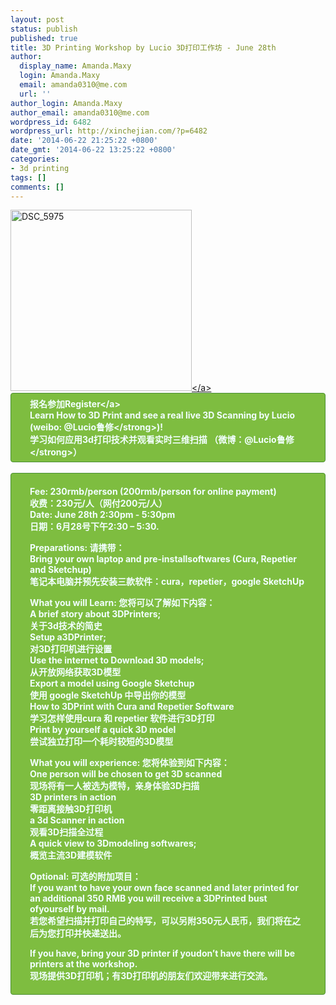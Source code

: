 ```yaml
---
layout: post
status: publish
published: true
title: 3D Printing Workshop by Lucio 3D打印工作坊 - June 28th
author:
  display_name: Amanda.Maxy
  login: Amanda.Maxy
  email: amanda0310@me.com
  url: ''
author_login: Amanda.Maxy
author_email: amanda0310@me.com
wordpress_id: 6482
wordpress_url: http://xinchejian.com/?p=6482
date: '2014-06-22 21:25:22 +0800'
date_gmt: '2014-06-22 13:25:22 +0800'
categories:
- 3d printing
tags: []
comments: []
---
```

<p><a href="http:&#47;&#47;xinchejian.com&#47;wp-content&#47;uploads&#47;2014&#47;06&#47;DSC_5975.jpg"><img src="http:&#47;&#47;xinchejian.com&#47;wp-content&#47;uploads&#47;2014&#47;06&#47;DSC_5975-290x290.jpg" alt="DSC_5975" width="290" height="290" class="aligncenter size-thumbnail wp-image-6465" &#47;><&#47;a><br />
<a style="background: none repeat scroll 0 0 #7EBD40;color: #F2FFFF;font-weight:700;border: 1px solid #4A8F32;border-radius: 4px 4px 4px 4px;cursor: pointer;display: inline-block;font-size: 14px;margin-bottom: 3px;overflow: visible;padding: 6px 30px;text-decoration: none;" href="http:&#47;&#47;www.vasee.com&#47;event&#47;view.jsp?inid=ff80808146acac6f0146c3a6c2da27b4" target="_blank" id="ied_button_show" alt="购买门票3D打印工作坊 3D printing workshop by Lucio" title="购买门票">报名参加Register<&#47;a><br />
Learn How to 3D Print and see a real live 3D Scanning by Lucio (<strong>weibo: @Lucio鲁修<&#47;strong>)!<br />
学习如何应用3d打印技术并观看实时三维扫描 （<strong>微博：@Lucio鲁修<&#47;strong>）</p>
<p>Fee: 230rmb&#47;person (200rmb&#47;person for online payment)<br />
收费：230元&#47;人（网付200元&#47;人）<br />
Date: June 28th 2:30pm - 5:30pm<br />
日期：6月28号下午2:30 &ndash; 5:30.</p>
<p>Preparations: 请携带：<br />
Bring your own laptop and pre-installsoftwares (Cura, Repetier and Sketchup)<br />
笔记本电脑并预先安装三款软件：cura，repetier，google SketchUp</p>
<p>What you will Learn: 您将可以了解如下内容：<br />
A brief story about 3DPrinters;<br />
关于3d技术的简史<br />
Setup a3DPrinter;<br />
对3D打印机进行设置<br />
Use the internet to Download 3D models;<br />
从开放网络获取3D模型<br />
Export a model using Google Sketchup<br />
使用 google SketchUp 中导出你的模型<br />
How to 3DPrint with Cura and Repetier Software<br />
学习怎样使用cura 和 repetier 软件进行3D打印<br />
Print by yourself a quick 3D model<br />
尝试独立打印一个耗时较短的3D模型</p>
<p>What you will experience: 您将体验到如下内容：<br />
One person will be chosen to get 3D scanned<br />
现场将有一人被选为模特，亲身体验3D扫描<br />
3D printers in action<br />
零距离接触3D打印机<br />
a 3d Scanner in action<br />
观看3D扫描全过程<br />
A quick view to 3Dmodeling softwares;<br />
概览主流3D建模软件</p>
<p>Optional: 可选的附加项目：<br />
If you want to have your own face scanned and later printed for an additional 350 RMB you will receive a 3DPrinted bust ofyourself by mail.<br />
若您希望扫描并打印自己的特写，可以另附350元人民币，我们将在之后为您打印并快递送出。</p>
<p>If you have, bring your 3D printer if youdon&rsquo;t have there will be printers at the workshop.<br />
现场提供3D打印机；有3D打印机的朋友们欢迎带来进行交流。</p>
